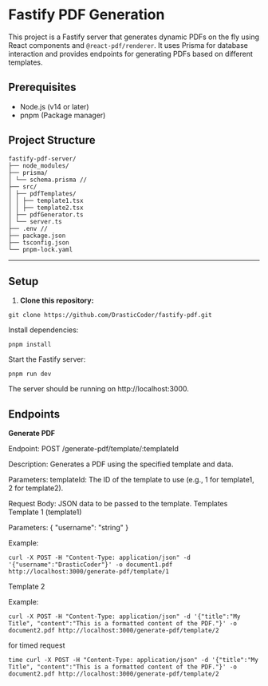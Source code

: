 # Fastify PDF Generation

This project is a Fastify server that generates dynamic PDFs on the fly using React components and `@react-pdf/renderer`. It uses Prisma for database interaction and provides endpoints for generating PDFs based on different templates.

## Prerequisites

- Node.js (v14 or later)
- pnpm (Package manager)

## Project Structure
```
fastify-pdf-server/
├── node_modules/
├── prisma/
│ └── schema.prisma //
├── src/
│ ├── pdfTemplates/
│ │ ├── template1.tsx
│ │ ├── template2.tsx
│ ├── pdfGenerator.ts
│ └── server.ts
├── .env //
├── package.json
├── tsconfig.json
└── pnpm-lock.yaml
```
___

## Setup

1. **Clone this repository:**
```
git clone https://github.com/DrasticCoder/fastify-pdf.git
```

Install dependencies:
```
pnpm install
```

Start the Fastify server:
```
pnpm run dev
```
The server should be running on http://localhost:3000.

## Endpoints
**Generate PDF**

Endpoint: POST /generate-pdf/template/:templateId

Description: Generates a PDF using the specified template and data.

Parameters:
templateId: The ID of the template to use (e.g., 1 for template1, 2 for template2).

Request Body: JSON data to be passed to the template.
Templates
Template 1 (template1)

Parameters: { "username": "string" }

Example:
```
curl -X POST -H "Content-Type: application/json" -d '{"username":"DrasticCoder"}' -o document1.pdf http://localhost:3000/generate-pdf/template/1
```
Template 2 

Example:
```
curl -X POST -H "Content-Type: application/json" -d '{"title":"My Title", "content":"This is a formatted content of the PDF."}' -o document2.pdf http://localhost:3000/generate-pdf/template/2
```

for timed request

```
time curl -X POST -H "Content-Type: application/json" -d '{"title":"My Title", "content":"This is a formatted content of the PDF."}' -o document2.pdf http://localhost:3000/generate-pdf/template/2
```

